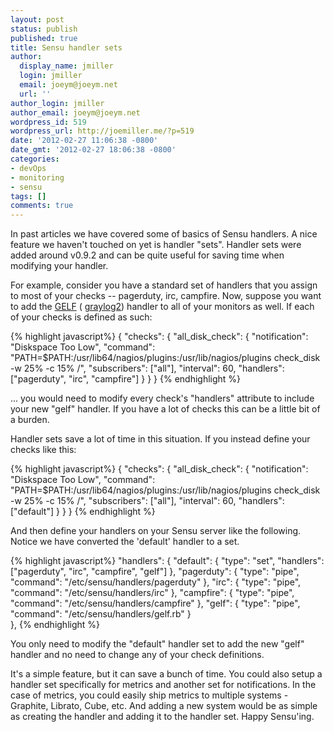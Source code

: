 ```yaml
---
layout: post
status: publish
published: true
title: Sensu handler sets
author:
  display_name: jmiller
  login: jmiller
  email: joeym@joeym.net
  url: ''
author_login: jmiller
author_email: joeym@joeym.net
wordpress_id: 519
wordpress_url: http://joemiller.me/?p=519
date: '2012-02-27 11:06:38 -0800'
date_gmt: '2012-02-27 18:06:38 -0800'
categories:
- devOps
- monitoring
- sensu
tags: []
comments: true
---
```

In past articles we have covered some of basics of Sensu handlers. A nice feature we haven't touched on yet is handler "sets". Handler sets were added around v0.9.2 and can be quite useful for saving time when modifying your handler.

<!--more-->

For example, consider you have a standard set of handlers that you assign to most of your checks -- pagerduty, irc, campfire. Now, suppose you want to add the [GELF](https://github.com/sonian/sensu-community-plugins/blob/master/handlers/notification/gelf.rb) ( [graylog2](http://graylog2.org)) handler to all of your monitors as well. If each of your checks is defined as such:

{% highlight javascript%}
{
  "checks": {
    "all_disk_check": {
      "notification": "Diskspace Too Low",
      "command": "PATH=$PATH:/usr/lib64/nagios/plugins:/usr/lib/nagios/plugins check_disk -w 25% -c 15% /",
      "subscribers": ["all"],
      "interval": 60,
      "handlers": ["pagerduty", "irc", "campfire"]
    }
  }
}
{% endhighlight %}

... you would need to modify every check's "handlers" attribute to include your new "gelf" handler. If you have a lot of checks this can be a little bit of a burden.

Handler sets save a lot of time in this situation. If you instead define your checks like this:

{% highlight javascript%}
{
  "checks": {
    "all_disk_check": {
      "notification": "Diskspace Too Low",
      "command": "PATH=$PATH:/usr/lib64/nagios/plugins:/usr/lib/nagios/plugins check_disk -w 25% -c 15% /",
      "subscribers": ["all"],
      "interval": 60,
      "handlers": ["default"]
    }
  }
}
{% endhighlight %}

And then define your handlers on your Sensu server like the following. Notice we have converted the 'default' handler to a set.

{% highlight javascript%}
"handlers": {
      "default": {
        "type": "set",
        "handlers": ["pagerduty", "irc", "campfire", "gelf"]
      },
      "pagerduty": {
        "type": "pipe", 
        "command": "/etc/sensu/handlers/pagerduty"
      },
      "irc": {
        "type": "pipe",
        "command": "/etc/sensu/handlers/irc"
      },
      "campfire": {
        "type": "pipe",
        "command": "/etc/sensu/handlers/campfire"
      },
      "gelf": {
        "type": "pipe",
        "command": "/etc/sensu/handlers/gelf.rb"
      }   
    },
{% endhighlight %}

You only need to modify the "default" handler set to add the new "gelf" handler and no need to change any of your check definitions.

It's a simple feature, but it can save a bunch of time. You could also setup a handler set specifically for metrics and another set for notifications. In the case of metrics, you could easily ship metrics to multiple systems - Graphite, Librato, Cube, etc. And adding a new system would be as simple as creating the handler and adding it to the handler set. Happy Sensu'ing.

